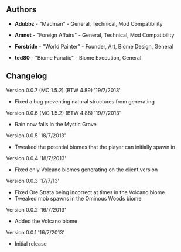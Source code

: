 ## Authors 

- **Adubbz** - "Madman" - General, Technical, Mod Compatibility

- **Amnet** - "Foreign Affairs" - General, Technical, Mod Compatibility

- **Forstride** - "World Painter" - Founder, Art, Biome Design, General

- **ted80** - "Biome Fanatic" - Biome Execution, General

## Changelog 

Version 0.0.7 (MC 1.5.2) (BTW 4.89) '19/7/2013'
- Fixed a bug preventing natural structures from generating

Version 0.0.6 (MC 1.5.2) (BTW 4.88) '19/7/2013'
- Rain now falls in the Mystic Grove

Version 0.0.5 '18/7/2013'
- Tweaked the potential biomes that the player can initially spawn in

Version 0.0.4 '18/7/2013'
- Fixed only Volcano biomes generating on the client version

Version 0.0.3 '17/7/13'
- Fixed Ore Strata being incorrect at times in the Volcano biome
- Tweaked mob spawns in the Ominous Woods biome

Version 0.0.2 '16/7/2013'
- Added the Volcano biome

Version 0.0.1  '16/7/2013'
- Initial release
